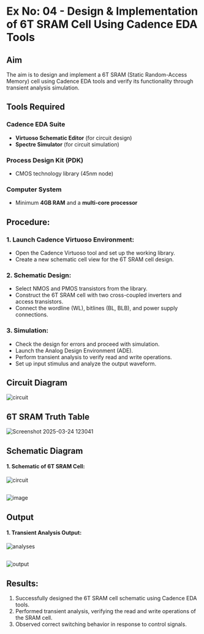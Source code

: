 # Ex No: 04 - Design & Implementation of 6T SRAM Cell Using Cadence EDA Tools

## Aim
The aim is to design and implement a 6T SRAM (Static Random-Access Memory) cell using Cadence EDA tools and verify its functionality through transient analysis simulation.

## Tools Required

### Cadence EDA Suite
- **Virtuoso Schematic Editor** (for circuit design)
- **Spectre Simulator** (for circuit simulation)

### Process Design Kit (PDK)
- CMOS technology library (45nm node)  

### Computer System
- Minimum **4GB RAM** and a **multi-core processor**

## Procedure:
### 1. Launch Cadence Virtuoso Environment:
   - Open the Cadence Virtuoso tool and set up the working library.
   - Create a new schematic cell view for the 6T SRAM cell design.

### 2. Schematic Design:
   - Select NMOS and PMOS transistors from the library.
   - Construct the 6T SRAM cell with two cross-coupled inverters and access transistors.
   - Connect the wordline (WL), bitlines (BL, BLB), and power supply connections.

### 3. Simulation:
   - Check the design for errors and proceed with simulation.
   - Launch the Analog Design Environment (ADE).
   - Perform transient analysis to verify read and write operations.
   - Set up input stimulus and analyze the output waveform.

## Circuit Diagram
![circuit](https://github.com/user-attachments/assets/87905ecd-9ae5-4f74-9955-c834474b8abb)
## 6T SRAM Truth Table

![Screenshot 2025-03-24 123041](https://github.com/user-attachments/assets/29a8a036-d65d-4a25-ba18-3f1f0e358576)


## Schematic Diagram

#### 1. Schematic of 6T SRAM Cell:
  ![circuit](https://github.com/user-attachments/assets/654c70fe-3c2c-4872-9a71-f7d1590233cc)
##
   ![image](https://github.com/user-attachments/assets/c28aea2b-9e73-48e6-abdb-11c430321b86)
##

## Output
#### 1. Transient Analysis Output:

  ![analyses](https://github.com/user-attachments/assets/522956a6-a792-460e-8641-7cce8954058e)

##
  ![output](https://github.com/user-attachments/assets/8f10c3d5-bb40-41f8-b912-0b82d105d44d)



## Results:
1. Successfully designed the 6T SRAM cell schematic using Cadence EDA tools.
2. Performed transient analysis, verifying the read and write operations of the SRAM cell.
3. Observed correct switching behavior in response to control signals.


